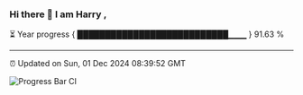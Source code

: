 ### Hi there 👋 I am Harry , 

⏳ Year progress { ███████████████████████████▁▁▁ } 91.63 %

---

⏰ Updated on Sun, 01 Dec 2024 08:39:52 GMT

![Progress Bar CI](https://github.com/duykhang68/duykhang68/workflows/Progress%20Bar%20CI/badge.svg)
